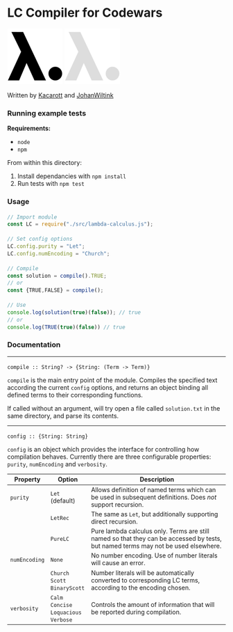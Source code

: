 # LC Compiler for Codewars

![logo-black](./logo/logo-black.svg#gh-light-mode-only)
![logo-white](./logo/logo-white.svg#gh-dark-mode-only)

Written by [Kacarott](https://github.com/Kacarott) and [JohanWiltink](https://github.com/JohanWiltink)


### Running example tests

**Requirements:**
- `node`
- `npm`

From within this directory:

1. Install dependancies with `npm install`
2. Run tests with `npm test`

### Usage

```javascript
// Import module
const LC = require("./src/lambda-calculus.js");

// Set config options
LC.config.purity = "Let";
LC.config.numEncoding = "Church";

// Compile
const solution = compile().TRUE;
// or
const {TRUE,FALSE} = compile();

// Use
console.log(solution(true)(false)); // true
// or
console.log(TRUE(true)(false)) // true
```

### Documentation


---

`compile :: String? -> {String: (Term -> Term)}`

`compile` is the main entry point of the module. Compiles the specified text according the current `config` options, and returns an object binding all defined terms to their corresponding functions.

If called without an argument, will try open a file called `solution.txt` in the same directory, and parse its contents.


---

`config :: {String: String}`

`config` is an object which provides the interface for controlling how compilation behaves. Currently there are three configurable properties: `purity`, `numEncoding` and `verbosity`.

| Property | Option | Description |
| -------- | ---- | ---- |
| `purity` | `Let` (default) | Allows definition of named terms which can be used in subsequent definitions. Does *not* support recursion. |
|  | `LetRec` | The same as `Let`, but additionally supporting direct recursion. |
|  | `PureLC` | Pure lambda calculus only. Terms are still named so that they can be accessed by tests, but named terms may not be used elsewhere. |
| `numEncoding` | `None` | No number encoding. Use of number literals will cause an error. |
|  | `Church`<br>`Scott`<br>`BinaryScott` | Number literals will be automatically converted to corresponding LC terms, according to the encoding chosen. |
| `verbosity` | `Calm`<br>`Concise`<br>`Loquacious`<br>`Verbose` | Controls the amount of information that will be reported during compilation. |

